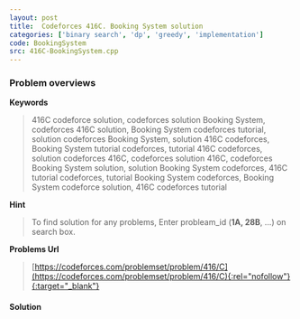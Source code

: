 ```yaml
---
layout: post
title:  Codeforces 416C. Booking System solution
categories: ['binary search', 'dp', 'greedy', 'implementation']
code: BookingSystem
src: 416C-BookingSystem.cpp
---
```

### **Problem overviews**

**Keywords**
> 416C codeforce solution, codeforces solution Booking System, codeforces 416C solution, Booking System codeforces tutorial, solution codeforces Booking System, solution 416C codeforces, Booking System tutorial codeforces, tutorial 416C codeforces, solution codeforces 416C, codeforces solution 416C, codeforces Booking System solution, solution Booking System codeforces, 416C tutorial codeforces, tutorial Booking System codeforces, Booking System codeforce solution, 416C codeforces tutorial

**Hint**
> To find solution for any problems, Enter probleam_id (**1A, 28B**, ...) on search box. 

**Problems Url**
> [https://codeforces.com/problemset/problem/416/C](https://codeforces.com/problemset/problem/416/C){:rel="nofollow"}{:target="_blank"}

#### **Solution**



